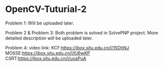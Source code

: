 # OpenCV-Tuturial-2

Problem 1:
Will be uploaded later.

Problem 2 & Problem 3:
Both problem is solved in SolvePNP project.
More detailed description will be uploaded later.

Problem 4:
video link:
KCF:https://jbox.sjtu.edu.cn/l/15DhNJ
MOSSE:https://jbox.sjtu.edu.cn/l/fJ6wKP
CSRT:https://jbox.sjtu.edu.cn/l/uoaPuA
